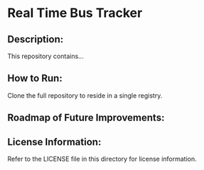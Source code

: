 # Real Time Bus Tracker

## Description: 
This repository contains...

## How to Run:
Clone the full repository to reside in a single registry. 

## Roadmap of Future Improvements: 


## License Information: 
Refer to the LICENSE file in this directory for license information.
